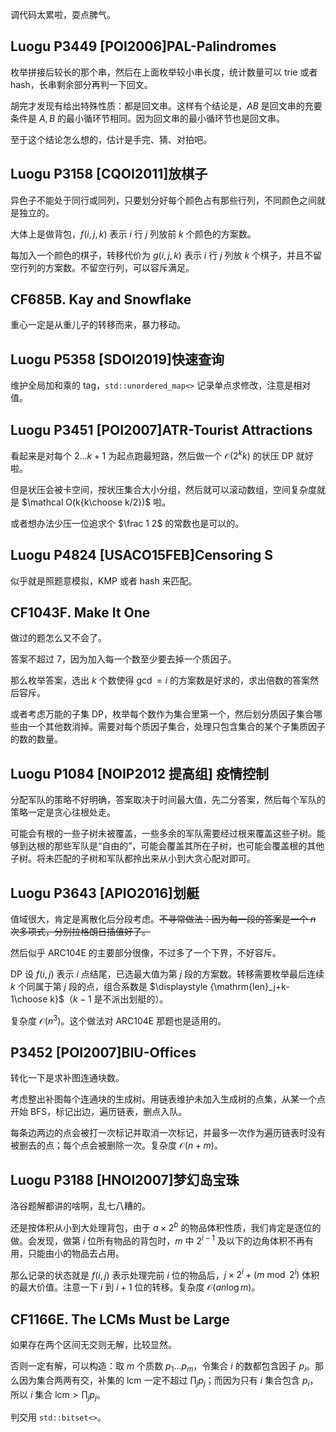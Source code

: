 调代码太累啦，耍点脾气。

## Luogu P3449 [POI2006]PAL-Palindromes

枚举拼接后较长的那个串，然后在上面枚举较小串长度，统计数量可以 trie 或者 hash，长串剩余部分再判一下回文。

胡完才发现有给出特殊性质：都是回文串。这样有个结论是，$AB$ 是回文串的充要条件是 $A,B$ 的最小循环节相同。因为回文串的最小循环节也是回文串。

至于这个结论怎么想的，估计是手完、猜、对拍吧。

## Luogu P3158 [CQOI2011]放棋子

异色子不能处于同行或同列，只要划分好每个颜色占有那些行列，不同颜色之间就是独立的。

大体上是做背包，$f(i,j,k)$ 表示 $i$ 行 $j$ 列放前 $k$ 个颜色的方案数。

每加入一个颜色的棋子，转移代价为 $g(i,j,k)$ 表示 $i$ 行 $j$ 列放 $k$ 个棋子，并且不留空行列的方案数。不留空行列，可以容斥满足。

## CF685B. Kay and Snowflake

重心一定是从重儿子的转移而来，暴力移动。

## Luogu P5358 [SDOI2019]快速查询

维护全局加和乘的 tag，`std::unordered_map<>` 记录单点求修改，注意是相对值。

## Luogu P3451 [POI2007]ATR-Tourist Attractions

看起来是对每个 $2\dots k+1$ 为起点跑最短路，然后做一个 $\mathcal O(2^kk)$ 的状压 DP 就好啦。

但是状压会被卡空间，按状压集合大小分组，然后就可以滚动数组，空间复杂度就是 $\mathcal O(k{k\choose k/2})$ 啦。

或者想办法少压一位追求个 $\frac 1 2$ 的常数也是可以的。

## Luogu P4824 [USACO15FEB]Censoring S

似乎就是照题意模拟，KMP 或者 hash 来匹配。

## CF1043F. Make It One

做过的题怎么又不会了。

答案不超过 $7$，因为加入每一个数至少要去掉一个质因子。

那么枚举答案，选出 $k$ 个数使得 $\gcd=i$ 的方案数是好求的，求出倍数的答案然后容斥。

或者考虑万能的子集 DP，枚举每个数作为集合里第一个，然后划分质因子集合哪些由一个其他数消掉。需要对每个质因子集合，处理只包含集合的某个子集质因子的数的数量。

## Luogu P1084 [NOIP2012 提高组] 疫情控制

分配军队的策略不好明确，答案取决于时间最大值，先二分答案，然后每个军队的策略一定是贪心往根处走。

可能会有根的一些子树未被覆盖，一些多余的军队需要经过根来覆盖这些子树。能够到达根的那些军队是“自由的”，可能会覆盖其所在子树，也可能会覆盖根的其他子树。将未匹配的子树和军队都拎出来从小到大贪心配对即可。

## Luogu P3643 [APIO2016]划艇

值域很大，肯定是离散化后分段考虑。~~不寻常做法：因为每一段的答案是一个 $n$ 次多项式，分别拉格朗日插值好了。~~

然后似乎 ARC104E 的主要部分很像，不过多了一个下界，不好容斥。

DP 设 $f(i,j)$ 表示 $i$ 点结尾，已选最大值为第 $j$ 段的方案数。转移需要枚举最后连续 $k$ 个同属于第 $j$ 段的点，组合系数是 $\displaystyle {\mathrm{len}_j+k-1\choose k}$（$k-1$ 是不派出划艇的）。

复杂度 $\mathcal O(n^3)$。这个做法对 ARC104E 那题也是适用的。

## P3452 [POI2007]BIU-Offices

转化一下是求补图连通块数。

考虑整出补图每个连通块的生成树。用链表维护未加入生成树的点集，从某一个点开始 BFS，标记出边，遍历链表，删点入队。

每条边两边的点会被打一次标记并取消一次标记，并最多一次作为遍历链表时没有被删去的点；每个点会被删除一次。复杂度 $\mathcal O(n+m)$。

## Luogu P3188 [HNOI2007]梦幻岛宝珠

洛谷题解都讲的啥啊，乱七八糟的。

还是按体积从小到大处理背包，由于 $a\times 2^b$ 的物品体积性质，我们肯定是逐位的做。会发现，做第 $i$ 位所有物品的背包时，$m$ 中 $2^{i-1}$ 及以下的边角体积不再有用，只能由小的物品去占用。

那么记录的状态就是 $f(i,j)$ 表示处理完前 $i$ 位的物品后，$j\times 2^i+(m\bmod 2^i)$ 体积的最大价值。注意一下 $i$ 到 $i+1$ 位的转移。复杂度 $\mathcal O(an\log m)$。

## CF1166E. The LCMs Must be Large

如果存在两个区间无交则无解，比较显然。

否则一定有解，可以构造：取 $m$ 个质数 $p_1\dots p_m$，令集合 $i$ 的数都包含因子 $p_i$。那么因为集合两两有交，补集的 $\mathrm{lcm}$ 一定不超过 $\prod_jp_j$；而因为只有 $i$ 集合包含 $p_i$，所以 $i$ 集合 $\mathrm{lcm}>\prod_jp_j$。

判交用 $\texttt{std::bitset<>}$。


